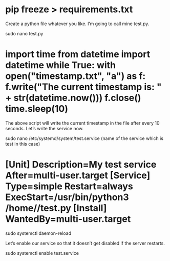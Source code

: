 pip freeze > requirements.txt
========================================================================
Create a python file whatever you like. I’m going to call mine test.py.

sudo nano test.py

import time
from datetime import datetime
while True:
    with open("timestamp.txt", "a") as f:
        f.write("The current timestamp is: " + str(datetime.now()))
        f.close()
    time.sleep(10)
========================================================================
The above script will write the current timestamp in the file after every 10 seconds. Let’s write the service now.

sudo nano /etc/systemd/system/test.service (name of the service which is test in this case)

[Unit]
Description=My test service
After=multi-user.target
[Service]
Type=simple
Restart=always
ExecStart=/usr/bin/python3 /home/<username>/test.py
[Install]
WantedBy=multi-user.target
=========================================================================

sudo systemctl daemon-reload

Let’s enable our service so that it doesn’t get disabled if the server restarts.

sudo systemctl enable test.service
